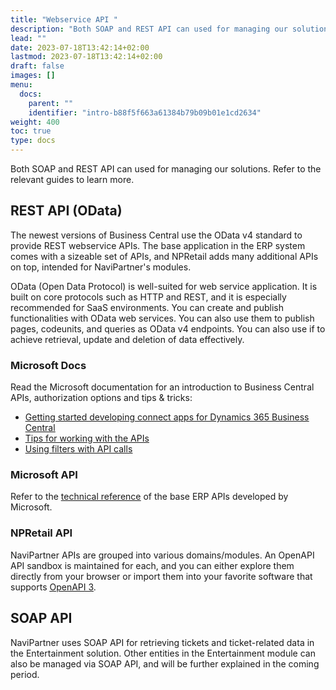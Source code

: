 ```yaml
---
title: "Webservice API "
description: "Both SOAP and REST API can used for managing our solutions. Refer to the relevant guides to learn more."
lead: ""
date: 2023-07-18T13:42:14+02:00
lastmod: 2023-07-18T13:42:14+02:00
draft: false
images: []
menu:
  docs:
    parent: ""
    identifier: "intro-b88f5f663a61384b79b09b01e1cd2634"
weight: 400
toc: true
type: docs
---
```


Both SOAP and REST API can used for managing our solutions. Refer to the relevant guides to learn more.

## REST API (OData)

The newest versions of Business Central use the OData v4 standard to provide REST webservice APIs. The base application in the ERP system comes with a sizeable set of APIs, and NPRetail adds many additional APIs on top, intended for NaviPartner's modules.

OData (Open Data Protocol) is well-suited for web service application. It is built on core protocols such as HTTP and REST, and it is especially recommended for SaaS environments. You can create and publish functionalities with OData web services. You can also use them to publish pages, codeunits, and queries as OData v4 endpoints. You can also use if to achieve retrieval, update and deletion of data effectively.


### Microsoft Docs 

Read the Microsoft documentation for an introduction to Business Central APIs, authorization options and tips & tricks:

- [<ins>Getting started developing connect apps for Dynamics 365 Business Central<ins>](https://docs.microsoft.com/en-us/dynamics365/business-central/dev-itpro/developer/devenv-develop-connect-apps)
- [<ins>Tips for working with the APIs<ins>](https://docs.microsoft.com/en-us/dynamics365/business-central/dev-itpro/developer/devenv-connect-apps-tips)
- [<ins>Using filters with API calls<ins>](https://docs.microsoft.com/en-us/dynamics365/business-central/dev-itpro/developer/devenv-connect-apps-filtering)
 
### Microsoft API

Refer to the [<ins>technical reference<ins>](https://docs.microsoft.com/en-us/dynamics365/business-central/dev-itpro/api-reference/v2.0/) of the base ERP APIs developed by Microsoft.  

### NPRetail API

NaviPartner APIs are grouped into various domains/modules. An OpenAPI API sandbox is maintained for each, and you can either explore them directly from your browser or import them into your favorite software that supports [<ins>OpenAPI 3<ins>](https://openapi.tools/).

## SOAP API

NaviPartner uses SOAP API for retrieving tickets and ticket-related data in the Entertainment solution. Other entities in the Entertainment module can also be managed via SOAP API, and will be further explained in the coming period.
